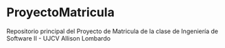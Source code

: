 # ProyectoMatricula
Repositorio principal del Proyecto de Matricula de la clase de Ingeniería de Software II - UJCV
Allison
Lombardo